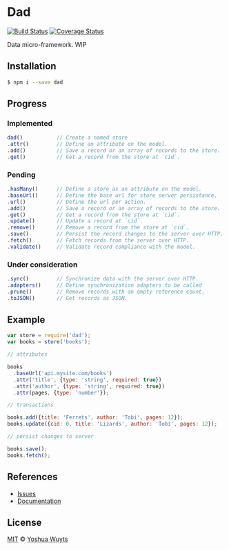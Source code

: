 # Dad

[![Build Status](https://travis-ci.org/yoshuawuyts/dad.svg)](https://travis-ci.org/yoshuawuyts/dad)
[![Coverage Status](https://coveralls.io/repos/yoshuawuyts/dad/badge.png)](https://coveralls.io/r/yoshuawuyts/dad)

Data micro-framework. WIP

## Installation
````bash
$ npm i --save dad
````

## Progress
### Implemented
````js
dad()           // Create a named store
.attr()         // Define an attribute on the model.
.add()          // Save a record or an array of records to the store.
.get()          // Get a record from the store at `cid`.
````
### Pending
````js
.hasMany()      // Define a store as an attribute on the model.
.baseUrl()      // Define the base url for store server persistance.
.url()          // Define the url per action.
.add()          // Save a record or an array of records to the store.
.get()          // Get a record from the store at `cid`.
.update()       // Update a record at `cid`.
.remove()       // Remove a record from the store at `cid`.
.save()         // Persist the record changes to the server over HTTP.
.fetch()        // Fetch records from the server over HTTP.
.validate()     // Validate record compliance with the model.
````
### Under consideration
````js
.sync()         // Synchronize data with the server over HTTP.
.adapters()     // Define synchronization adapters to be called
.prune()        // Remove records with an empty reference count.
.toJSON()       // Get records as JSON.
````

## Example
````js
var store = require('dad');
var books = store('books');

// attributes

books
  .baseUrl('api.mysite.com/books')
  .attr('title', {type: 'string', required: true})
  .attr('author', {type: 'string', required: true})
  .attr(pages, {type: 'number'});

// transactions

books.add({title: 'Ferrets', author: 'Tobi', pages: 12});
books.update({cid: 0, title: 'Lizards', author: 'Tobi', pages: 12});

// persist changes to server

books.save();
books.fetch();
````

## References
- [Issues](https://github.com/yoshuawuyts/dad/issues)
- [Documentation](https://github.com/yoshuawuyts/dad/tree/master/docs/methods.md)

## License
[MIT](https://tldrlegal.com/license/mit-license) © [Yoshua Wuyts](yoshuawuyts.com)
